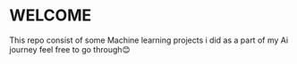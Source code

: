 # WELCOME
This repo consist of some Machine learning projects i did as a part of my Ai journey feel free to go through😊
